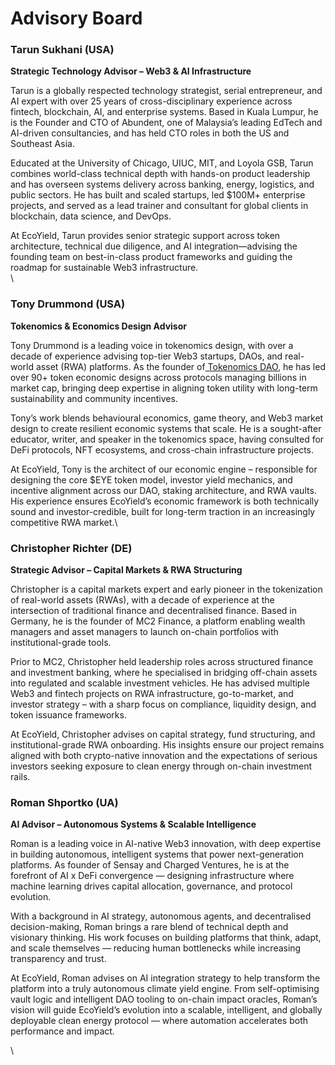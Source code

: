 # Advisory Board

### Tarun Sukhani (USA)

**Strategic Technology Advisor – Web3 & AI Infrastructure**

Tarun is a globally respected technology strategist, serial entrepreneur, and AI expert with over 25 years of cross-disciplinary experience across fintech, blockchain, AI, and enterprise systems. Based in Kuala Lumpur, he is the Founder and CTO of Abundent, one of Malaysia’s leading EdTech and AI-driven consultancies, and has held CTO roles in both the US and Southeast Asia.

Educated at the University of Chicago, UIUC, MIT, and Loyola GSB, Tarun combines world-class technical depth with hands-on product leadership and has overseen systems delivery across banking, energy, logistics, and public sectors. He has built and scaled startups, led $100M+ enterprise projects, and served as a lead trainer and consultant for global clients in blockchain, data science, and DevOps.

At EcoYield, Tarun provides senior strategic support across token architecture, technical due diligence, and AI integration—advising the founding team on best-in-class product frameworks and guiding the roadmap for sustainable Web3 infrastructure.\
\


### Tony Drummond (USA)

**Tokenomics & Economics Design Advisor**

Tony Drummond is a leading voice in tokenomics design, with over a decade of experience advising top-tier Web3 startups, DAOs, and real-world asset (RWA) platforms. As the founder of[ Tokenomics DAO](https://tokenomics.net/), he has led over 90+ token economic designs across protocols managing billions in market cap, bringing deep expertise in aligning token utility with long-term sustainability and community incentives.

Tony’s work blends behavioural economics, game theory, and Web3 market design to create resilient economic systems that scale. He is a sought-after educator, writer, and speaker in the tokenomics space, having consulted for DeFi protocols, NFT ecosystems, and cross-chain infrastructure projects.

At EcoYield, Tony is the architect of our economic engine – responsible for designing the core $EYE token model, investor yield mechanics, and incentive alignment across our DAO, staking architecture, and RWA vaults. His experience ensures EcoYield’s economic framework is both technically sound and investor-credible, built for long-term traction in an increasingly competitive RWA market.\


### Christopher Richter (DE)

**Strategic Advisor – Capital Markets & RWA Structuring**

Christopher is a capital markets expert and early pioneer in the tokenization of real-world assets (RWAs), with a decade of experience at the intersection of traditional finance and decentralised finance. Based in Germany, he is the founder of MC2 Finance, a platform enabling wealth managers and asset managers to launch on-chain portfolios with institutional-grade tools.

Prior to MC2, Christopher held leadership roles across structured finance and investment banking, where he specialised in bridging off-chain assets into regulated and scalable investment vehicles. He has advised multiple Web3 and fintech projects on RWA infrastructure, go-to-market, and investor strategy – with a sharp focus on compliance, liquidity design, and token issuance frameworks.

At EcoYield, Christopher advises on capital strategy, fund structuring, and institutional-grade RWA onboarding. His insights ensure our project remains aligned with both crypto-native innovation and the expectations of serious investors seeking exposure to clean energy through on-chain investment rails.



### Roman Shportko (UA)

**AI Advisor – Autonomous Systems & Scalable Intelligence**

Roman is a leading voice in AI-native Web3 innovation, with deep expertise in building autonomous, intelligent systems that power next-generation platforms. As founder of Sensay and Charged Ventures, he is at the forefront of AI x DeFi convergence — designing infrastructure where machine learning drives capital allocation, governance, and protocol evolution.

With a background in AI strategy, autonomous agents, and decentralised decision-making, Roman brings a rare blend of technical depth and visionary thinking. His work focuses on building platforms that think, adapt, and scale themselves — reducing human bottlenecks while increasing transparency and trust.

At EcoYield, Roman advises on AI integration strategy to help transform the platform into a truly autonomous climate yield engine. From self-optimising vault logic and intelligent DAO tooling to on-chain impact oracles, Roman’s vision will guide EcoYield’s evolution into a scalable, intelligent, and globally deployable clean energy protocol — where automation accelerates both performance and impact.

\
